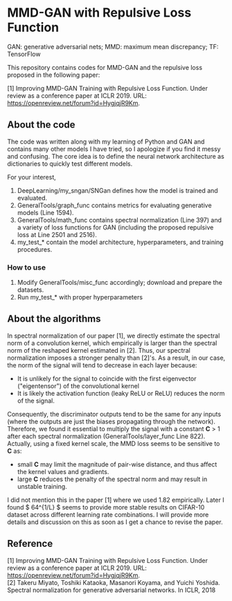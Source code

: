 # MMD-GAN with Repulsive Loss Function
GAN: generative adversarial nets; MMD: maximum mean discrepancy; TF: TensorFlow

This repository contains codes for MMD-GAN and the repulsive loss proposed in the following paper:

[1] Improving MMD-GAN Training with Repulsive Loss Function.  Under review as a conference paper at ICLR 2019. URL: https://openreview.net/forum?id=HygjqjR9Km.

## About the code
The code was written along with my learning of Python and GAN and contains many other models I have tried, so I apologize if you find it messy and confusing. The core idea is to define the neural network architecture as dictionaries to quickly test different models.

For your interest,
1. DeepLearning/my_sngan/SNGan defines how the model is trained and evaluated. 
2. GeneralTools/graph_func contains metrics for evaluating generative models (Line 1594). 
3. GeneralTools/math_func contains spectral normalization (Line 397) and a variety of loss functions for GAN (including the proposed repulsive loss at Line 2501 and 2516).
4. my_test_* contain the model architecture, hyperparameters, and training procedures. 

### How to use
1. Modify GeneralTools/misc_func accordingly; download and prepare the datasets.
2. Run my_test_* with proper hyperparameters

## About the algorithms
In spectral normalization of our paper [1], we directly estimate the spectral norm of a convolution kernel, which empirically is larger than the spectral norm of the reshaped kernel estimated in [2]. Thus, our spectral normalization imposes a stronger penalty than [2]'s. As a result, in our case, the norm of the signal will tend to decrease in each layer because:
- It is unlikely for the signal to coincide with the first eigenvector ("eigentensor") of the convolutional kernel
- It is likely the activation function (leaky ReLU or ReLU) reduces the norm of the signal. 

Consequently, the discriminator outputs tend to be the same for any inputs (where the outputs are just the biases propagating through the network). Therefore, we found it essential to multiply the signal with a constant **C** > 1 after each spectral normalization (GeneralTools/layer_func Line 822). Actually, using a fixed kernel scale, the MMD loss seems to be sensitive to **C** as:
- small **C** may limit the magnitude of pair-wise distance, and thus affect the kernel values and gradients.
- large **C** reduces the penalty of the spectral norm and may result in unstable training.

I did not mention this in the paper [1] where we used 1.82 empirically. Later I found $ 64^{1/L} $ seems to provide more stable results on CIFAR-10 dataset across different learning rate combinations. I will provide more details and discussion on this as soon as I get a chance to revise the paper. 

## Reference
[1] Improving MMD-GAN Training with Repulsive Loss Function.  Under review as a conference paper at ICLR 2019. URL: https://openreview.net/forum?id=HygjqjR9Km. \
[2] Takeru Miyato, Toshiki Kataoka, Masanori Koyama, and Yuichi Yoshida. Spectral normalization
for generative adversarial networks. In ICLR, 2018
